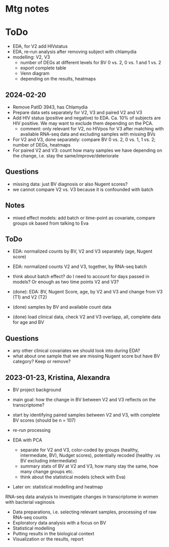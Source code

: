 # Mtg notes

# ToDo

- EDA, for V2 add HIVstatus
- EDA, re-run analysis after removing subject with chlamydia
- modelling: V2, V3
  - number of DEGs at different levels for BV 0 vs. 2, 0 vs. 1 and 1 vs. 2
  - export complete table
  - Venn diagram
  - depending on the results, heatmaps


## 2024-02-20

- Remove PatID 3943, has Chlamydia
- Prepare data sets separately for V2, V3 and paired V2 and V3
- Add HIV status (positive and negative) to EDA. Ca. 10% of subjects are HIV positive. We may want to exclude them depending on the PCA.
  - comment: only relevant for V2, no HIVpos for V3 after matching with available RNA-seq data and excluding samples with missing BVs
- For V2 and V3, done separately: compare BV 0 vs. 2, 0 vs. 1, 1 vs. 2; number of DEGs, heatmaps  
- For paired V2 and V3: count how many samples we have depending on the change, i.e. stay the same/improve/deteriorate
  

## Questions

- missing data: just BV diagnosis or also Nugent scores?
- we cannot compare V2 vs. V3 because it is confounded with batch

## Notes

- mixed effect models: add batch or time-point as covariate, compare groups ok based from talking to Eva

## ToDo

- EDA: normalized counts by BV, V2 and V3 separately (age, Nugent score)
- EDA: normalized counts V2 and V3, together, by RNA-seq batch
- think about batch effect? do I need to account for days passed in models? Or enough as two time points V2 and V3?

- (done): EDA: BV, Nugent Score, age, by V2 and V3 and change from V3 (T1) and V2 (T2)
- (done) samples by BV and available count data
- (done) load clinical data, check V2 and V3 overlapp, all, complete data for age and BV

## Questions

- any other clinical covariates we should look into during EDA?
- what about one sample that we are missing Nugent score but have BV category? Keep or remove?

## 2023-01-23, Kristina, Alexandra

- BV project background
- main goal: how the change in BV between V2 and V3 reflects on the transcriptome?
- start by identifying paired samples between V2 and V3, with complete BV scores (should be n = 107)
- re-run processing

- EDA with PCA
  - separate for V2 and V3, color-coded by groups (healthy, intermediate, BV), Nudget scores), potentially recoded (healthy .vs BV excluding intermediate)
  - summary stats of BV at V2 and V3, how many stay the same, how many change groups etc.
  - think about the statistical models (check with Eva)
- Later on: statistical modelling and heatmap

RNA-seq data analysis to investigate changes in transcriptome in women with bacterial vaginosis

- Data preparations, i.e. selecting relevant samples, processing of raw RNA-seq counts
- Exploratory data analysis with a focus on BV
- Statistical modelling
- Putting results in the biological context
- Visualization or the results, report